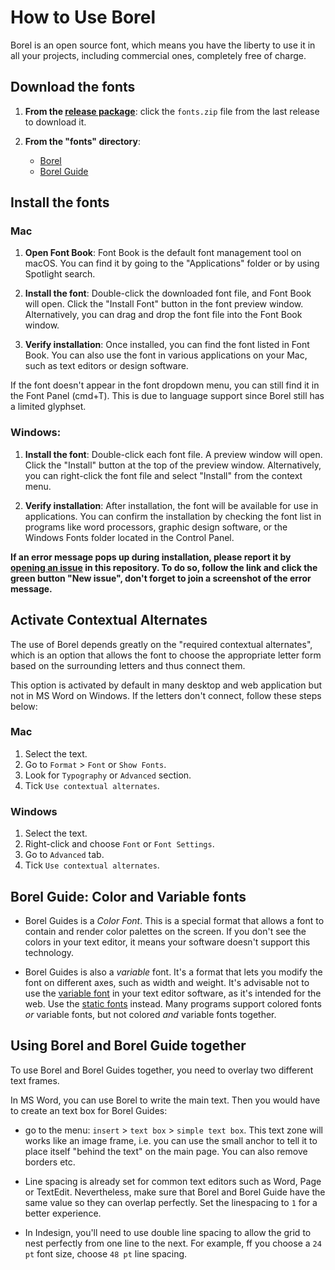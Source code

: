 # How to Use Borel

Borel is an open source font, which means you have the liberty to use it in all your projects, including commercial ones, completely free of charge.

## Download the fonts

1. **From the [release package](https://github.com/RosaWagner/Borel/releases)**: click the `fonts.zip` file from the last release to download it.

2. **From the "fonts" directory**: 
   - [Borel](../Borel/fonts/ttf/)
   - [Borel Guide](../BorelGuides/fonts/ttf/) 

## Install the fonts
### Mac

1. **Open Font Book**: Font Book is the default font management tool on macOS. You can find it by going to the "Applications" folder or by using Spotlight search.

2. **Install the font**: Double-click the downloaded font file, and Font Book will open. Click the "Install Font" button in the font preview window. Alternatively, you can drag and drop the font file into the Font Book window.

3. **Verify installation**: Once installed, you can find the font listed in Font Book. You can also use the font in various applications on your Mac, such as text editors or design software.

If the font doesn't appear in the font dropdown menu, you can still find it in the Font Panel (cmd+T). This is due to language support since Borel still has a limited glyphset.

### Windows:

1. **Install the font**: Double-click each font file. A preview window will open. Click the "Install" button at the top of the preview window. Alternatively, you can right-click the font file and select "Install" from the context menu.

2. **Verify installation**: After installation, the font will be available for use in applications. You can confirm the installation by checking the font list in programs like word processors, graphic design software, or the Windows Fonts folder located in the Control Panel.

**If an error message pops up during installation, please report it by [opening an issue](https://github.com/RosaWagner/Borel/issues) in this repository. To do so, follow the link and click the green button "New issue", don't forget to join a screenshot of the error message.**

## Activate Contextual Alternates

The use of Borel depends greatly on the "required contextual alternates", which is an option that allows the font to choose the appropriate letter form based on the surrounding letters and thus connect them.

This option is activated by default in many desktop and web application but not in MS Word on Windows. If the letters don't connect, follow these steps below:

### Mac

1. Select the text.
2. Go to `Format` > `Font` or `Show Fonts`.
3. Look for `Typography` or `Advanced` section.
4. Tick `Use contextual alternates`.

### Windows

1. Select the text.
2. Right-click and choose `Font` or `Font Settings`.
3. Go to `Advanced` tab.
4. Tick `Use contextual alternates`.

## Borel Guide: Color and Variable fonts

- Borel Guides is a *Color Font*. This is a special format that allows a font to contain and render color palettes on the screen. If you don't see the colors in your text editor, it means your software doesn't support this technology. 

- Borel Guides is also a *variable* font. It's a format that lets you modify the font on different axes, such as width and weight. It's advisable not to use the [variable font](./BorelGuides/fonts/variable/) in your text editor software, as it's intended for the web. Use the [static fonts](./BorelGuides/fonts/ttf/) instead. Many programs support colored fonts *or* variable fonts, but not colored *and* variable fonts together.

## Using Borel and Borel Guide together

To use Borel and Borel Guides together, you need to overlay two different text frames. 

In MS Word, you can use Borel to write the main text. Then you would have to create an text box for Borel Guides:

- go to the menu: `insert` > `text box` > `simple text box`. This text zone will works like an image frame, i.e. you can use the small anchor to tell it to place itself "behind the text" on the main page. You can also remove borders etc.

- Line spacing is already set for common text editors such as Word, Page or TextEdit. Nevertheless, make sure that Borel and Borel Guide have the same value so they can overlap perfectly. Set the linespacing to `1` for a better experience.
 
- In Indesign, you'll need to use double line spacing to allow the grid to nest perfectly from one line to the next. For example, ff you choose a `24 pt` font size, choose `48 pt` line spacing.

